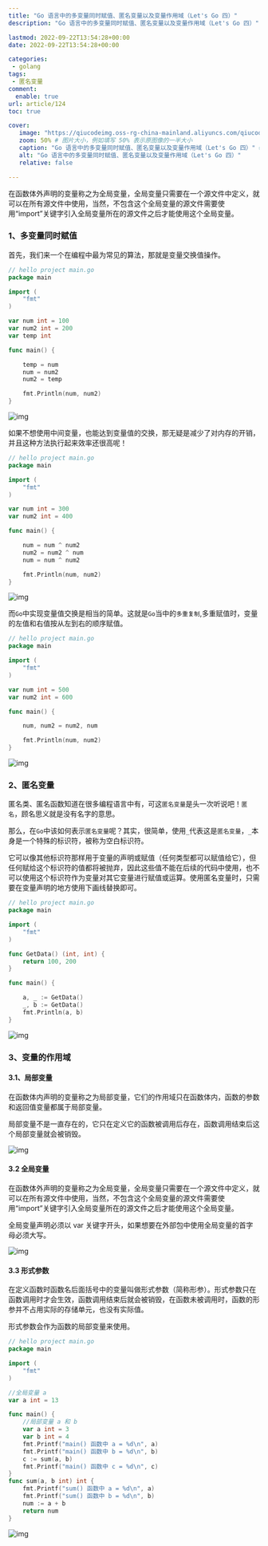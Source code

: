 ```yaml
---
title: "Go 语言中的多变量同时赋值、匿名变量以及变量作用域（Let's Go 四）"
description: "Go 语言中的多变量同时赋值、匿名变量以及变量作用域（Let's Go 四）"

lastmod: 2022-09-22T13:54:28+00:00
date: 2022-09-22T13:54:28+00:00

categories:
 - golang
tags:
 - 匿名变量
comment:
  enable: true
url: article/124
toc: true

cover:
   image: "https://qiucodeimg.oss-rg-china-mainland.aliyuncs.com/qiucode2020/1663854499153.png" #图片路径例如：posts/tech/123/123.png
   zoom: 50% # 图片大小，例如填写 50% 表示原图像的一半大小
   caption: "Go 语言中的多变量同时赋值、匿名变量以及变量作用域（Let's Go 四）" #图片底部描述
   alt: "Go 语言中的多变量同时赋值、匿名变量以及变量作用域（Let's Go 四）"
   relative: false

---
```


在函数体外声明的变量称之为全局变量，全局变量只需要在一个源文件中定义，就可以在所有源文件中使用，当然，不包含这个全局变量的源文件需要使用“import”关键字引入全局变量所在的源文件之后才能使用这个全局变量。

<!--more-->

### 1、多变量同时赋值

首先，我们来一个在编程中最为常见的算法，那就是变量交换值操作。

```go
// hello project main.go
package main

import (
    "fmt"
)

var num int = 100
var num2 int = 200
var temp int

func main() {

    temp = num
    num = num2
    num2 = temp

    fmt.Println(num, num2)
}
```



![img](https://qiucodeimg.oss-rg-china-mainland.aliyuncs.com/qiucode2020/1663854499153.png)

如果不想使用中间变量，也能达到变量值的交换，那无疑是减少了对内存的开销，并且这种方法执行起来效率还很高呢！

```go
// hello project main.go
package main

import (
    "fmt"
)

var num int = 300
var num2 int = 400

func main() {

    num = num ^ num2
    num2 = num2 ^ num
    num = num ^ num2

    fmt.Println(num, num2)
}
```



![img](https://qiucodeimg.oss-rg-china-mainland.aliyuncs.com/qiucode2020/1663854556611.png)

而`Go`中实现变量值交换是相当的简单。这就是`Go`当中的`多重复制`,多重赋值时，变量的左值和右值按从左到右的顺序赋值。

```go
// hello project main.go
package main

import (
    "fmt"
)

var num int = 500
var num2 int = 600

func main() {

    num, num2 = num2, num

    fmt.Println(num, num2)
}
```



![img](https://qiucodeimg.oss-rg-china-mainland.aliyuncs.com/qiucode2020/1663854592080.png)

### 2、匿名变量

匿名类、匿名函数知道在很多编程语言中有，可这`匿名变量`是头一次听说吧！`匿名`，顾名思义就是没有名字的意思。

那么，在`Go`中该如何表示`匿名变量`呢？其实，很简单，使用`_`代表这是`匿名变量`，`_`本身是一个特殊的标识符，被称为空白标识符。

它可以像其他标识符那样用于变量的声明或赋值（任何类型都可以赋值给它），但任何赋给这个标识符的值都将被抛弃，因此这些值不能在后续的代码中使用，也不可以使用这个标识符作为变量对其它变量进行赋值或运算。使用匿名变量时，只需要在变量声明的地方使用下画线替换即可。

```go
// hello project main.go
package main

import (
    "fmt"
)

func GetData() (int, int) {
    return 100, 200
}

func main() {

    a, _ := GetData()
    _, b := GetData()
    fmt.Println(a, b)
}
```



![img](https://qiucodeimg.oss-rg-china-mainland.aliyuncs.com/qiucode2020/1663854631696.png)

### 3、变量的作用域

#### 3.1、局部变量

在函数体内声明的变量称之为局部变量，它们的作用域只在函数体内，函数的参数和返回值变量都属于局部变量。

局部变量不是一直存在的，它只在定义它的函数被调用后存在，函数调用结束后这个局部变量就会被销毁。

![img](https://qiucodeimg.oss-rg-china-mainland.aliyuncs.com/qiucode2020/1663854678534.png)

#### 3.2 全局变量

在函数体外声明的变量称之为全局变量，全局变量只需要在一个源文件中定义，就可以在所有源文件中使用，当然，不包含这个全局变量的源文件需要使用“import”关键字引入全局变量所在的源文件之后才能使用这个全局变量。

全局变量声明必须以 var 关键字开头，如果想要在外部包中使用全局变量的首字母必须大写。

![img](https://qiucodeimg.oss-rg-china-mainland.aliyuncs.com/qiucode2020/1663854722238.png)

#### 3.3 形式参数

在定义函数时函数名后面括号中的变量叫做形式参数（简称形参）。形式参数只在函数调用时才会生效，函数调用结束后就会被销毁，在函数未被调用时，函数的形参并不占用实际的存储单元，也没有实际值。

形式参数会作为函数的局部变量来使用。

```go
// hello project main.go
package main

import (
    "fmt"
)

//全局变量 a
var a int = 13

func main() {
    //局部变量 a 和 b
    var a int = 3
    var b int = 4
    fmt.Printf("main() 函数中 a = %d\n", a)
    fmt.Printf("main() 函数中 b = %d\n", b)
    c := sum(a, b)
    fmt.Printf("main() 函数中 c = %d\n", c)
}
func sum(a, b int) int {
    fmt.Printf("sum() 函数中 a = %d\n", a)
    fmt.Printf("sum() 函数中 b = %d\n", b)
    num := a + b
    return num
}
```



![img](https://qiucodeimg.oss-rg-china-mainland.aliyuncs.com/qiucode2020/1663854761703.png)